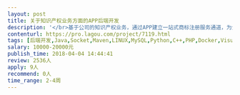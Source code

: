 ```yaml
---                
layout: post       
title: 关于知识产权业务方面的APP后端开发           
description: '</br>基于公司的知识产权业务，通过APP建立一站式商标注册服务通道，为全国用户提供主要功能有：商标在线查询、在线注册、转让、变更等服务，实现了商标的管理和商标状态的信息自动推送。参考产品："5A商标APP",具有APP,小程序工作经验者优先！</br>'     
contenturl: https://pro.lagou.com/project/7119.html      
tags: [后端开发,Java,Socket,Maven,LINUX,MySQL,Python,C++,PHP,Docker,Visual Studio]            
salary: 10000-20000元          
publish_time: 2018-04-04 14:44:41         
review: 2536人                   
apply: 9人                   
recommend: 0人                   
time_range: 2-4周              
---                 
```


